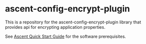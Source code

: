# ascent-config-encrypt-plugin

This is a repository for the ascent-config-encrypt-plugin library that provides api for encrypting application properties.


See [Ascent Quick Start Guide](https://github.com/department-of-veterans-affairs/ascent-platform/wiki/Ascent-Quick-Start-Guide) for the software prerequisites.